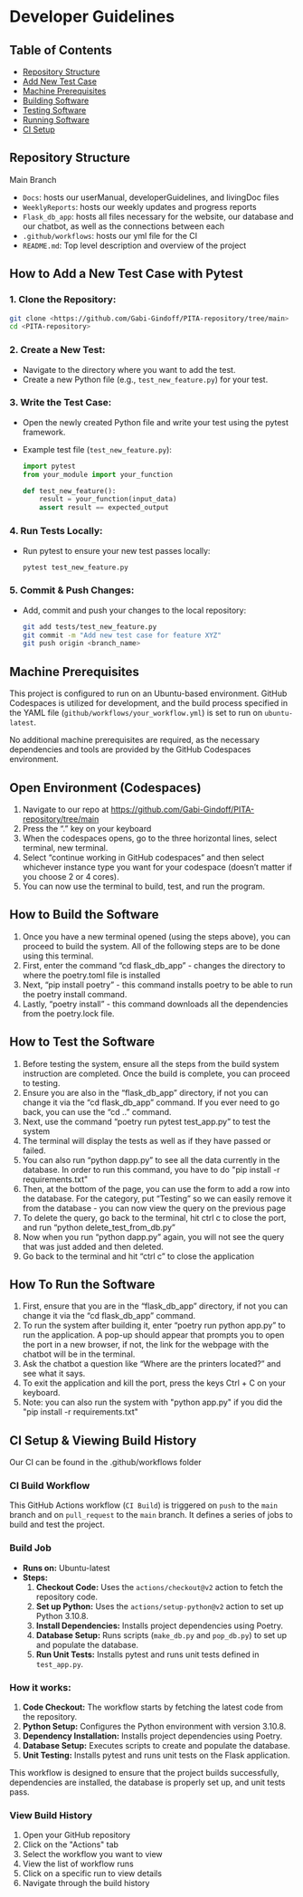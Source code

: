 # Developer Guidelines

## Table of Contents
- [Repository Structure](https://github.com/Gabi-Gindoff/PITA-repository/blob/main/Docs/DeveloperGuidelines.md#repository-structure)
- [Add New Test Case](https://github.com/Gabi-Gindoff/PITA-repository/blob/main/Docs/DeveloperGuidelines.md#how-to-add-a-new-test-case-with-pytest)
- [Machine Prerequisites](https://github.com/Gabi-Gindoff/PITA-repository/blob/main/Docs/DeveloperGuidelines.md#machine-prerequisites)
- [Building Software](https://github.com/Gabi-Gindoff/PITA-repository/blob/main/Docs/DeveloperGuidelines.md#how-to-build-the-software)
- [Testing Software](https://github.com/Gabi-Gindoff/PITA-repository/blob/main/Docs/DeveloperGuidelines.md#how-to-test-the-software)
- [Running Software](https://github.com/Gabi-Gindoff/PITA-repository/blob/main/Docs/DeveloperGuidelines.md#how-to-run-the-software)
- [CI Setup](https://github.com/Gabi-Gindoff/PITA-repository/blob/main/Docs/DeveloperGuidelines.md#ci-build-workflow)



## Repository Structure
Main Branch 
- `Docs`: hosts our userManual,  developerGuidelines, and livingDoc files
- `WeeklyReports`: hosts our weekly updates and progress reports
- `Flask_db_app`: hosts all files necessary for the website, our database and our chatbot, as well as the connections between each
- `.github/workflows`: hosts our yml file for the CI
- `README.md`: Top level description and overview of the project


## How to Add a New Test Case with Pytest

### 1. Clone the Repository:

```bash
git clone <https://github.com/Gabi-Gindoff/PITA-repository/tree/main>
cd <PITA-repository>
```

### 2. Create a New Test:

- Navigate to the directory where you want to add the test.
- Create a new Python file (e.g., `test_new_feature.py`) for your test.

### 3. Write the Test Case:

- Open the newly created Python file and write your test using the pytest framework.
- Example test file (`test_new_feature.py`):

  ```python
  import pytest
  from your_module import your_function

  def test_new_feature():
      result = your_function(input_data)
      assert result == expected_output
  ```


### 4. Run Tests Locally:

- Run pytest to ensure your new test passes locally:

  ```bash
  pytest test_new_feature.py
  ```

### 5. Commit & Push Changes:

- Add, commit and push your changes to the local repository:

  ```bash
  git add tests/test_new_feature.py
  git commit -m "Add new test case for feature XYZ"
  git push origin <branch_name>
  ```


## Machine Prerequisites

This project is configured to run on an Ubuntu-based environment. GitHub Codespaces is utilized for development, and the build process specified in the YAML file (`github/workflows/your_workflow.yml`) is set to run on `ubuntu-latest`.

No additional machine prerequisites are required, as the necessary dependencies and tools are provided by the GitHub Codespaces environment.


## Open Environment (Codespaces)
1. Navigate to our repo at https://github.com/Gabi-Gindoff/PITA-repository/tree/main
2. Press the “.” key on your keyboard
3. When the codespaces opens, go to the three horizontal lines, select terminal, new terminal.
4. Select “continue working in GitHub codespaces” and then select whichever instance type you want for your codespace (doesn’t matter if you choose 2 or 4 cores).
5. You can now use the terminal to build, test, and run the program.   


## How to Build the Software
1. Once you have a new terminal opened (using the steps above), you can proceed to build the system. All of the following steps are to be done using this terminal.  
2. First, enter the command “cd flask_db_app” - changes the directory to where the poetry.toml file is installed
3. Next, “pip install poetry” - this command installs poetry to be able to run the poetry install command.
4. Lastly, “poetry install” - this command downloads all the dependencies from the poetry.lock file.

## How to Test the Software
1. Before testing the system, ensure all the steps from the build system instruction are completed. Once the build is complete, you can proceed to testing. 
2. Ensure you are also in the “flask_db_app” directory, if not you can change it via the “cd flask_db_app” command. If you ever need to go back, you can use the “cd ..” command. 
3. Next, use the command “poetry run pytest test_app.py” to test the system
4. The terminal will display the tests as well as if they have passed or failed.
6. You can also run “python dapp.py” to see all the data currently in the database. In order to run this command, you have to do "pip install -r requirements.txt"
7. Then, at the bottom of the page, you can use the form to add a row into the database. For the category, put “Testing” so we can easily remove it from the database - you can now view the query on the previous page 
8. To delete the query, go back to the terminal, hit ctrl c to close the port, and run “python delete_test_from_db.py” 
9. Now when you run  “python dapp.py” again, you will not see the query that was just added and then deleted.
10. Go back to the terminal and hit “ctrl c” to close the application


## How To Run the Software
1. First, ensure that you are in the “flask_db_app” directory, if not you can change it via the “cd flask_db_app” command.
2. To run the system after building it, enter “poetry run python app.py” to run the application. A pop-up should appear that prompts you to open the port in a new browser, if not, the link for the webpage with the chatbot will be in the terminal.
3. Ask the chatbot a question like “Where are the printers located?” and see what it says. 
4. To exit the application and kill the port, press the keys Ctrl + C on your keyboard.
5. Note: you can also run the system with "python app.py" if you did the "pip install -r requirements.txt"


## CI Setup & Viewing Build History 
Our CI can be found in the .github/workflows folder


### CI Build Workflow

This GitHub Actions workflow (`CI Build`) is triggered on `push` to the `main` branch and on `pull_request` to the `main` branch. It defines a series of jobs to build and test the project.

### Build Job

- **Runs on:** Ubuntu-latest
- **Steps:**
  1. **Checkout Code:** Uses the `actions/checkout@v2` action to fetch the repository code.
  2. **Set up Python:** Uses the `actions/setup-python@v2` action to set up Python 3.10.8.
  3. **Install Dependencies:** Installs project dependencies using Poetry.
  4. **Database Setup:** Runs scripts (`make_db.py` and `pop_db.py`) to set up and populate the database.
  5. **Run Unit Tests:** Installs pytest and runs unit tests defined in `test_app.py`.

### How it works:

1. **Code Checkout:** The workflow starts by fetching the latest code from the repository.
2. **Python Setup:** Configures the Python environment with version 3.10.8.
3. **Dependency Installation:** Installs project dependencies using Poetry.
4. **Database Setup:** Executes scripts to create and populate the database.
5. **Unit Testing:** Installs pytest and runs unit tests on the Flask application.

This workflow is designed to ensure that the project builds successfully, dependencies are installed, the database is properly set up, and unit tests pass.


### View Build History
1. Open your GitHub repository
2. Click on the "Actions" tab
3. Select the workflow you want to view
4. View the list of workflow runs
5. Click on a specific run to view details
6. Navigate through the build history



